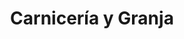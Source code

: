 ---
title: "Carnicería y Granja"
url: /ciudad-autonoma-de-buenos-aires/carniceria-y-granja/
shop: carnicero
---